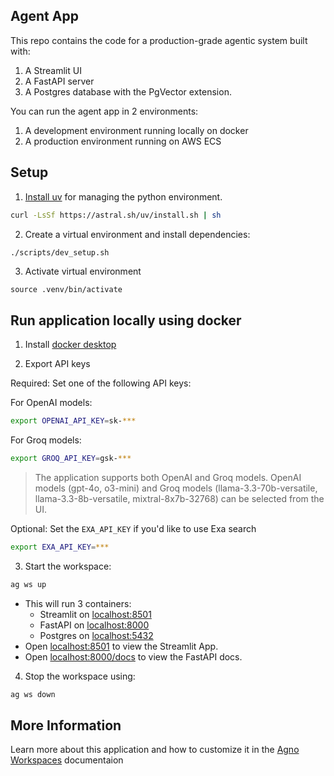 ## Agent App

This repo contains the code for a production-grade agentic system built with:

1. A Streamlit UI
2. A FastAPI server
3. A Postgres database with the PgVector extension.

You can run the agent app in 2 environments:

1. A development environment running locally on docker
2. A production environment running on AWS ECS

## Setup

1. [Install uv](https://docs.astral.sh/uv/#getting-started) for managing the python environment.

```bash
curl -LsSf https://astral.sh/uv/install.sh | sh
```

2. Create a virtual environment and install dependencies:

```sh
./scripts/dev_setup.sh
```

3. Activate virtual environment

```
source .venv/bin/activate
```

## Run application locally using docker

1. Install [docker desktop](https://www.docker.com/products/docker-desktop)

2. Export API keys

Required: Set one of the following API keys:

For OpenAI models:
```sh
export OPENAI_API_KEY=sk-***
```

For Groq models:
```sh
export GROQ_API_KEY=gsk-***
```

> The application supports both OpenAI and Groq models. OpenAI models (gpt-4o, o3-mini) and Groq models (llama-3.3-70b-versatile, llama-3.3-8b-versatile, mixtral-8x7b-32768) can be selected from the UI.

Optional: Set the `EXA_API_KEY` if you'd like to use Exa search

```sh
export EXA_API_KEY=***
```

3. Start the workspace:

```sh
ag ws up
```

- This will run 3 containers:
  - Streamlit on [localhost:8501](http://localhost:8501)
  - FastAPI on [localhost:8000](http://localhost:8000/docs)
  - Postgres on  [localhost:5432](http://localhost:5432)
- Open [localhost:8501](http://localhost:8501) to view the Streamlit App.
- Open [localhost:8000/docs](http://localhost:8000/docs) to view the FastAPI docs.

4. Stop the workspace using:

```sh
ag ws down
```

## More Information

Learn more about this application and how to customize it in the [Agno Workspaces](https://docs.agno.com/workspaces) documentaion
